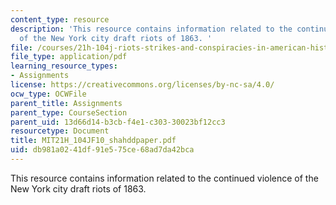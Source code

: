 ```yaml
---
content_type: resource
description: 'This resource contains information related to the continued violence
  of the New York city draft riots of 1863. '
file: /courses/21h-104j-riots-strikes-and-conspiracies-in-american-history-fall-2010/db981a0241df91e575ce68ad7da42bca_MIT21H_104JF10_shahddpaper.pdf
file_type: application/pdf
learning_resource_types:
- Assignments
license: https://creativecommons.org/licenses/by-nc-sa/4.0/
ocw_type: OCWFile
parent_title: Assignments
parent_type: CourseSection
parent_uid: 13d66d14-b3cb-f4e1-c303-30023bf12cc3
resourcetype: Document
title: MIT21H_104JF10_shahddpaper.pdf
uid: db981a02-41df-91e5-75ce-68ad7da42bca
---
```

This resource contains information related to the continued violence of the New York city draft riots of 1863. 